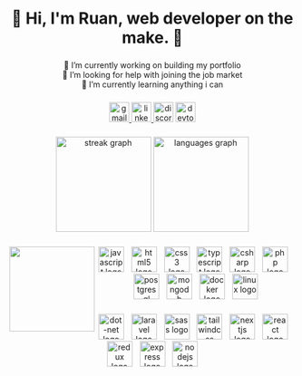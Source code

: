 <h1 align="center">🌌 Hi, I'm Ruan, web developer on the make. 🌌</h1>

###

<p align="center">🔭 I’m currently working on building my portfolio <br>🤝 I’m looking for help with joining the job market <br>🌱 I’m currently learning anything i can</p>

###

<div align="center">
  <a href="mailto:rpo.lopes.dev@gmail.com" target="_blank">
    <img src="https://img.shields.io/static/v1?message=Gmail&logo=gmail&label=&color=D14836&logoColor=white&labelColor=&style=for-the-badge" height="35" alt="gmail logo"  />
  </a>
  <a href="https://www.linkedin.com/in/ruan-lopes-12041b1bb/" target="_blank">
    <img src="https://img.shields.io/static/v1?message=LinkedIn&logo=linkedin&label=&color=0077B5&logoColor=white&labelColor=&style=for-the-badge" height="35" alt="linkedin logo"  />
  </a>
  <img src="https://img.shields.io/static/v1?message=r.uan&logo=discord&label=&color=7289DA&logoColor=white&labelColor=&style=for-the-badge" height="35" alt="discord logo"  />
  <a href="https://dev.to/ruan" target="_blank">
    <img src="https://img.shields.io/static/v1?message=dev.to&logo=dev.to&label=&color=0A0A0A&logoColor=white&labelColor=&style=for-the-badge" height="35" alt="devto logo"  />
  </a>
</div>

###

<div align="center">
  <img src="https://streak-stats.demolab.com?user=R-uan&locale=en&mode=daily&theme=rose_pine&hide_border=false&border_radius=5" height="168" alt="streak graph"  />
  <img src="https://github-readme-stats.vercel.app/api/top-langs?username=R-uan&locale=en&hide_title=false&layout=compact&card_width=320&langs_count=5&theme=rose_pine&hide_border=false" height="168" alt="languages graph"  />
</div>

###

<img align="left" height="150" src="https://i.imgur.com/gactpGM.jpeg"  />

###

<div align="center">
  <img src="https://skillicons.dev/icons?i=js" height="45" alt="javascript logo"  />
  <img width="5" />
  <img src="https://skillicons.dev/icons?i=html" height="45" alt="html5 logo"  />
  <img width="5" />
  <img src="https://skillicons.dev/icons?i=css" height="45" alt="css3 logo"  />
  <img width="5" />
  <img src="https://skillicons.dev/icons?i=ts" height="45" alt="typescript logo"  />
  <img width="5" />
  <img src="https://skillicons.dev/icons?i=cs" height="45" alt="csharp logo"  />
  <img width="5" />
  <img src="https://skillicons.dev/icons?i=php" height="45" alt="php logo"  />
  <img width="5" />
  <img src="https://skillicons.dev/icons?i=postgres" height="45" alt="postgresql logo"  />
  <img width="5" />
  <img src="https://skillicons.dev/icons?i=mongodb" height="45" alt="mongodb logo"  />
  <img width="5" />
  <img src="https://skillicons.dev/icons?i=docker" height="45" alt="docker logo"  />
  <img width="5" />
  <img src="https://skillicons.dev/icons?i=linux" height="45" alt="linux logo"  />
</div>

###

<div align="center">
  <img src="https://skillicons.dev/icons?i=dotnet" height="45" alt="dot-net logo"  />
  <img width="5" />
  <img src="https://skillicons.dev/icons?i=laravel" height="45" alt="laravel logo"  />
  <img width="5" />
  <img src="https://skillicons.dev/icons?i=sass" height="45" alt="sass logo"  />
  <img width="5" />
  <img src="https://skillicons.dev/icons?i=tailwind" height="45" alt="tailwindcss logo"  />
  <img width="5" />
  <img src="https://skillicons.dev/icons?i=nextjs" height="45" alt="nextjs logo"  />
  <img width="5" />
  <img src="https://skillicons.dev/icons?i=react" height="45" alt="react logo"  />
  <img width="5" />
  <img src="https://skillicons.dev/icons?i=redux" height="45" alt="redux logo"  />
  <img width="5" />
  <img src="https://skillicons.dev/icons?i=express" height="45" alt="express logo"  />
  <img width="5" />
  <img src="https://skillicons.dev/icons?i=nodejs" height="45" alt="nodejs logo"  />
</div>

###
